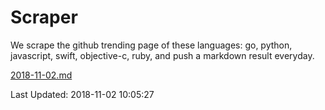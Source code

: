 # Scraper

We scrape the github trending page of these languages: go, python, javascript, swift, objective-c, ruby, and push a markdown result everyday.

[2018-11-02.md](https://github.com/henson/Scraper/blob/master/2018-11-02.md)

Last Updated: 2018-11-02 10:05:27